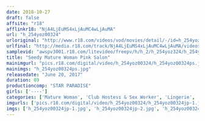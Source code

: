 ```yaml
---
date: 2018-10-27
draft: false
affsite: "r18"
afflinkr18: "NjA4LjEuMS4xLjAuMC4wLjAuMA"
url: "h_254yoz00324"
urloriginal: "http://www.r18.com/videos/vod/movies/detail/-/id=h_254yoz00324"
urlfinal: "http://media.r18.com/track/NjA4LjEuMS4xLjAuMC4wLjAuMA/videos/vod/movies/detail/-/id=h_254yoz00324"
samplevid: "awspv3001.r18.com/litevideo/freepv/h/h_2/h_254yoz324/h_254yoz324_dmb_w.mp4"
title: "Seedy Mature Woman Pink Salon"
mainimgurl: "pics.r18.com/digital/video/h_254yoz00324/h_254yoz00324ps.jpg"
mainimgs: "h_254yoz00324ps.jpg"
releasedate: "June 20, 2017"
duration: 89
productioncomp: "STAR PARADISE"
girls: ['----']
categories: ['Mature Woman', 'Club Hostess & Sex Worker', 'Lingerie', 'Hi-Def']
imgurls: ['pics.r18.com/digital/video/h_254yoz00324/h_254yoz00324jp-1.jpg', 'pics.r18.com/digital/video/h_254yoz00324/h_254yoz00324jp-2.jpg', 'pics.r18.com/digital/video/h_254yoz00324/h_254yoz00324jp-3.jpg', 'pics.r18.com/digital/video/h_254yoz00324/h_254yoz00324jp-4.jpg', 'pics.r18.com/digital/video/h_254yoz00324/h_254yoz00324jp-5.jpg', 'pics.r18.com/digital/video/h_254yoz00324/h_254yoz00324jp-6.jpg', 'pics.r18.com/digital/video/h_254yoz00324/h_254yoz00324jp-7.jpg', 'pics.r18.com/digital/video/h_254yoz00324/h_254yoz00324jp-8.jpg', 'pics.r18.com/digital/video/h_254yoz00324/h_254yoz00324jp-9.jpg', 'pics.r18.com/digital/video/h_254yoz00324/h_254yoz00324jp-10.jpg', 'pics.r18.com/digital/video/h_254yoz00324/h_254yoz00324jp-11.jpg', 'pics.r18.com/digital/video/h_254yoz00324/h_254yoz00324jp-12.jpg', 'pics.r18.com/digital/video/h_254yoz00324/h_254yoz00324jp-13.jpg', 'pics.r18.com/digital/video/h_254yoz00324/h_254yoz00324jp-14.jpg', 'pics.r18.com/digital/video/h_254yoz00324/h_254yoz00324jp-15.jpg', 'pics.r18.com/digital/video/h_254yoz00324/h_254yoz00324jp-16.jpg', 'pics.r18.com/digital/video/h_254yoz00324/h_254yoz00324jp-17.jpg', 'pics.r18.com/digital/video/h_254yoz00324/h_254yoz00324jp-18.jpg', 'pics.r18.com/digital/video/h_254yoz00324/h_254yoz00324jp-19.jpg', 'pics.r18.com/digital/video/h_254yoz00324/h_254yoz00324jp-20.jpg']
imgs: ['h_254yoz00324jp-1.jpg', 'h_254yoz00324jp-2.jpg', 'h_254yoz00324jp-3.jpg', 'h_254yoz00324jp-4.jpg', 'h_254yoz00324jp-5.jpg', 'h_254yoz00324jp-6.jpg', 'h_254yoz00324jp-7.jpg', 'h_254yoz00324jp-8.jpg', 'h_254yoz00324jp-9.jpg', 'h_254yoz00324jp-10.jpg', 'h_254yoz00324jp-11.jpg', 'h_254yoz00324jp-12.jpg', 'h_254yoz00324jp-13.jpg', 'h_254yoz00324jp-14.jpg', 'h_254yoz00324jp-15.jpg', 'h_254yoz00324jp-16.jpg', 'h_254yoz00324jp-17.jpg', 'h_254yoz00324jp-18.jpg', 'h_254yoz00324jp-19.jpg', 'h_254yoz00324jp-20.jpg']
---
```

